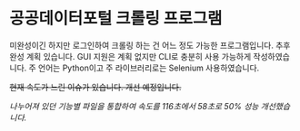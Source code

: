# 공공데이터포털 크롤링 프로그램

미완성이긴 하지만 로그인하여 크롤링 하는 건 어느 정도 가능한 프로그램입니다.
추후 완성 계획 있습니다.
GUI 지원은 계획 없지만 CLI로 충분히 사용 가능하게 작성하였습니다.
주 언어는 Python이고 주 라이브러리로는 Selenium 사용하였습니다.

~~현재 속도가 느린 이슈가 있습니다. 개선 예정입니다.~~

*나누어져 있던 기능별 파일을 통합하여 속도를 116초에서 58초로 50% 성능 개선했습니다.*
